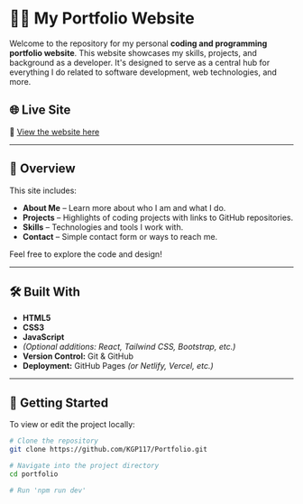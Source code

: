 # 🧑‍💻 My Portfolio Website

Welcome to the repository for my personal **coding and programming portfolio website**. This website showcases my skills, projects, and background as a developer. It's designed to serve as a central hub for everything I do related to software development, web technologies, and more.

## 🌐 Live Site

🔗 [View the website here](https://yourusername.github.io)

---

## 📸 Overview

This site includes:

- **About Me** – Learn more about who I am and what I do.
- **Projects** – Highlights of coding projects with links to GitHub repositories.
- **Skills** – Technologies and tools I work with.
- **Contact** – Simple contact form or ways to reach me.

Feel free to explore the code and design!

---

## 🛠️ Built With

- **HTML5**
- **CSS3**
- **JavaScript**
- *(Optional additions: React, Tailwind CSS, Bootstrap, etc.)*
- **Version Control:** Git & GitHub
- **Deployment:** GitHub Pages *(or Netlify, Vercel, etc.)*

---

## 🚀 Getting Started

To view or edit the project locally:

```bash
# Clone the repository
git clone https://github.com/KGP117/Portfolio.git

# Navigate into the project directory
cd portfolio

# Run 'npm run dev'
